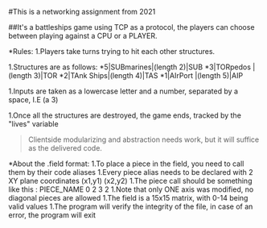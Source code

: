 #This is a networking assignment from 2021

##It's a battleships game using TCP as a protocol, the players can choose between playing against a CPU or a PLAYER.

*Rules:
  1.Players take turns trying to hit each other structures.

  1.Structures are as follows:
    *5|SUBmarines|(length 2)|SUB
    *3|TORpedos  |(length 3)|TOR
    *2|TAnk Ships|(length 4)|TAS
    *1|AIrPort   |(length 5)|AIP
  
  1.Inputs are taken as a lowercase letter and a number, separated by a space, I.E (a 3)

  1.Once all the structures are destroyed, the game ends, tracked by the "lives" variable

>Clientside modularizing and abstraction needs work, but it will suffice as the delivered code.


*About the .field format:
  1.To place a piece in the field, you need to call them by their code aliases
  1.Every piece alias needs to be declared with 2 XY plane coordinates (x1,y1) (x2,y2)
  1.The piece call should be something like this : PIECE_NAME 0 2 3 2
  1.Note that only ONE axis was modified, no diagonal pieces are allowed
  1.The field is a 15x15 matrix, with 0-14 being valid values
  1.The program will verify the integrity of the file, in case of an error, the program will exit